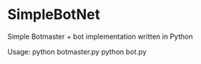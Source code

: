 # SimpleBotNet

Simple Botmaster + bot implementation written in Python

Usage:
python botmaster.py
python bot.py
